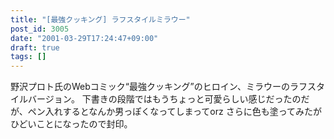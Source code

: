 ```yaml
---
title: "[最強クッキング] ラフスタイルミラウー"
post_id: 3005
date: "2001-03-29T17:24:47+09:00"
draft: true
tags: []
---
```



野沢プロト氏のWebコミック“最強クッキング”のヒロイン、ミラウーのラフスタイルバージョン。 下書きの段階ではもうちょっと可愛らしい感じだったのだが、ペン入れするとなんか男っぽくなってしまってorz さらに色も塗ってみたがひどいことになったので封印。
